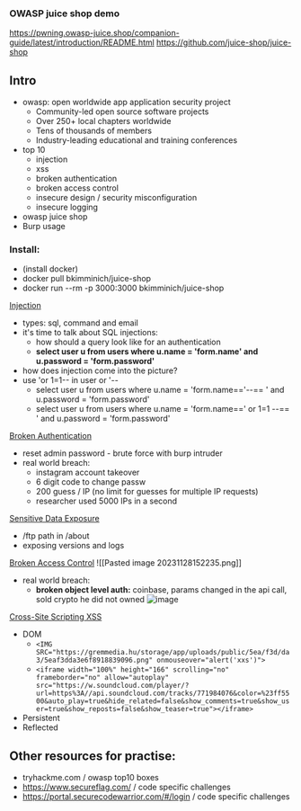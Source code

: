 ### OWASP juice shop demo

https://pwning.owasp-juice.shop/companion-guide/latest/introduction/README.html
https://github.com/juice-shop/juice-shop

## Intro
- owasp: open worldwide app application security project
	- Community-led open source software projects
	- Over 250+ local chapters worldwide
	- Tens of thousands of members
	- Industry-leading educational and training conferences
- top 10
	- injection
	- xss
	- broken authentication
	- broken access control
	- insecure design / security misconfiguration
	- insecure logging
- owasp juice shop
- Burp usage
### Install:
- (install docker)
- docker pull bkimminich/juice-shop
- docker run --rm -p 3000:3000 bkimminich/juice-shop

[Injection](https://owasp.org/www-project-top-ten/OWASP_Top_Ten_2017/Top_10-2017_A1-Injection)
- types: sql, command and email
- it's time to talk about SQL injections:
	- how should a query look like for an authentication
	- **select user u from users where u.name = 'form.name' and u.password = 'form.password'**
- how does injection come into the picture? 
- use 'or 1=1-- in user or '--
	- select user u from users where u.name = 'form.name=='--== ' and u.password = 'form.password'
	- select user u from users where u.name = 'form.name==' or 1=1 --== ' and u.password = 'form.password'

[Broken Authentication](https://owasp.org/www-project-top-ten/OWASP_Top_Ten_2017/Top_10-2017_A2-Broken_Authentication)
- reset admin password - brute force with burp intruder
- real world breach: 
	- instagram account takeover
	- 6 digit code to change passw
	- 200 guess / IP  (no limit for guesses for multiple IP requests)
	- researcher used 5000 IPs in a second

[Sensitive Data Exposure](https://owasp.org/www-project-top-ten/OWASP_Top_Ten_2017/Top_10-2017_A3-Sensitive_Data_Exposure)
- /ftp path in /about
- exposing versions and logs

[Broken Access Control](https://owasp.org/www-project-top-ten/OWASP_Top_Ten_2017/Top_10-2017_A5-Broken_Access_Control)
![[Pasted image 20231128152235.png]]
- real world breach:
	- **broken object level auth:** coinbase, params changed in the api call, sold crypto he did not owned
		![image](https://github.com/radopeti/stuff/assets/13570657/99adacea-a7fb-41c3-a2ff-7b209b9d42d6)


[Cross-Site Scripting XSS](https://owasp.org/www-project-top-ten/OWASP_Top_Ten_2017/Top_10-2017_A7-Cross-Site_Scripting_(XSS))
- DOM 
	- `<IMG SRC="https://gremmedia.hu/storage/app/uploads/public/5ea/f3d/da3/5eaf3dda3e6f8918839096.png" onmouseover="alert('xxs')">`
	- `<iframe width="100%" height="166" scrolling="no" frameborder="no" allow="autoplay" src="https://w.soundcloud.com/player/?url=https%3A//api.soundcloud.com/tracks/771984076&color=%23ff5500&auto_play=true&hide_related=false&show_comments=true&show_user=true&show_reposts=false&show_teaser=true"></iframe>`
- Persistent
- Reflected

## Other resources for practise:
- tryhackme.com / owasp top10 boxes
- https://www.secureflag.com/ / code specific challenges
- https://portal.securecodewarrior.com/#/login / code specific challenges
